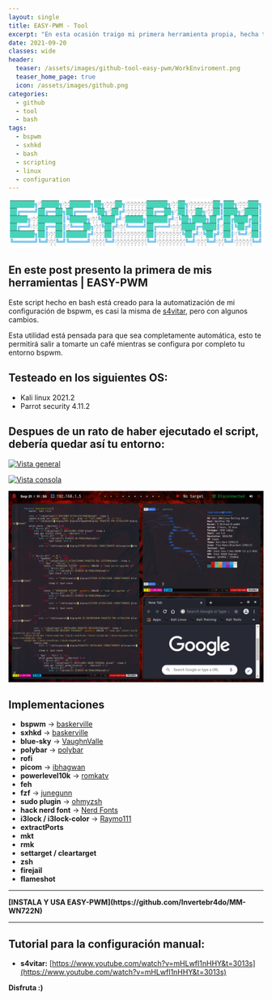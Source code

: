 ```yaml
---
layout: single
title: EASY-PWM - Tool
excerpt: "En esta ocasión traigo mi primera herramienta propia, hecha totalmente en bash, creada para la automatización de mi configuración de bspwm, tomando como referencia el entorno de s4vitar, gracias a EASY-PWM podrás renovar tu entorno, mientras te haces algo de comer, duermes, sales, etc"
date: 2021-09-20
classes: wide
header:
  teaser: /assets/images/github-tool-easy-pwm/WorkEnviroment.png
  teaser_home_page: true
  icon: /assets/images/github.png
categories:
  - github
  - tool
  - bash
tags:
  - bspwm
  - sxhkd
  - bash
  - scripting
  - linux
  - configuration
---
```


<p align="center">
<img src="/assets/images/github-tool-easy-pwm/img_header.png">
</p>

## En este post presento la primera de mis herramientas | EASY-PWM

Este script hecho en bash está creado para la automatización de mi configuración de bspwm, es casi la misma de [s4vitar](https://github.com/s4vitar), pero con algunos cambios.

Esta utilidad está pensada para que sea completamente automática, esto te permitirá salir a tomarte un café mientras se configura por completo tu entorno bspwm.

## Testeado en los siguientes OS:
- Kali linux 2021.2
- Parrot security 4.11.2

## Despues de un rato de haber ejecutado el script, debería quedar así tu entorno:

[![Vista general](https://github.com/Invertebr4do/EASY-PWM/blob/main/WorkEnviroment2.png?raw=true "Vista general")](https://github.com/Invertebr4do/EASY-PWM/blob/main/WorkEnviroment.png?raw=true "Vista consola")

[![Vista consola](https://github.com/Invertebr4do/EASY-PWM/blob/main/WorkEnviroment.png?raw=true "Vista consola")](https://github.com/Invertebr4do/EASY-PWM/blob/main/WorkEnviroment.png?raw=true "Vista consola")

<p align="center">
<img src="/assets/images/github-tool-easy-pwm/WorkEnviroment.png">
</p>

## Implementaciones
- **bspwm** -> [baskerville](https://github.com/baskerville)
- **sxhkd** -> [baskerville](https://github.com/baskerville/sxhkd.git)
- **blue-sky** -> [VaughnValle](https://github.com/VaughnValle/blue-sky.git)
- **polybar** -> [polybar](https://github.com/polybar/polybar)
- **rofi**
- **picom** -> [ibhagwan](https://github.com/ibhagwan/picom.git)
- **powerlevel10k** -> [romkatv](https://github.com/romkatv/powerlevel10k)
- **feh**
- **fzf** -> [junegunn](https://github.com/junegunn/fzf)
- **sudo plugin** -> [ohmyzsh](https://github.com/ohmyzsh/ohmyzsh/blob/master/plugins/sudo/sudo.plugin.zsh)
- **hack nerd font** -> [Nerd Fonts](https://www.nerdfonts.com/font-downloads)
- **i3lock / i3lock-color** -> [Raymo111](https://github.com/Raymo111/i3lock-color)
- **extractPorts**
- **mkt**
- **rmk**
- **settarget / cleartarget**
- **zsh**
- **firejail**
- **flameshot**

<hr>
<b>[INSTALA Y USA EASY-PWM](https://github.com/Invertebr4do/MM-WN722N)</b>
<hr>

## Tutorial para la configuración manual:
- **s4vitar:** [https://www.youtube.com/watch?v=mHLwfI1nHHY&t=3013s](https://www.youtube.com/watch?v=mHLwfI1nHHY&t=3013s)

**Disfruta :)**
